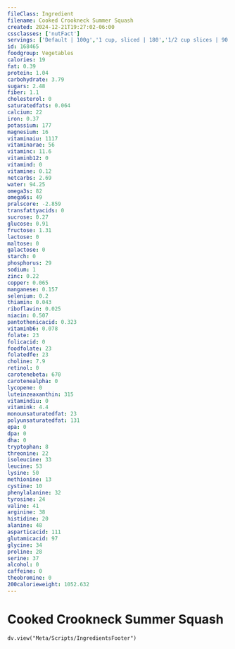 ```yaml
---
fileClass: Ingredient
filename: Cooked Crookneck Summer Squash
created: 2024-12-21T19:27:02-06:00
cssclasses: ['nutFact']
servings: ['Default | 100g','1 cup, sliced | 180','1/2 cup slices | 90']
id: 168465
foodgroup: Vegetables
calories: 19
fat: 0.39
protein: 1.04
carbohydrate: 3.79
sugars: 2.48
fiber: 1.1
cholesterol: 0
saturatedfats: 0.064
calcium: 22
iron: 0.37
potassium: 177
magnesium: 16
vitaminaiu: 1117
vitaminarae: 56
vitaminc: 11.6
vitaminb12: 0
vitamind: 0
vitamine: 0.12
netcarbs: 2.69
water: 94.25
omega3s: 82
omega6s: 49
pralscore: -2.859
transfattyacids: 0
sucrose: 0.27
glucose: 0.91
fructose: 1.31
lactose: 0
maltose: 0
galactose: 0
starch: 0
phosphorus: 29
sodium: 1
zinc: 0.22
copper: 0.065
manganese: 0.157
selenium: 0.2
thiamin: 0.043
riboflavin: 0.025
niacin: 0.507
pantothenicacid: 0.323
vitaminb6: 0.078
folate: 23
folicacid: 0
foodfolate: 23
folatedfe: 23
choline: 7.9
retinol: 0
carotenebeta: 670
carotenealpha: 0
lycopene: 0
luteinzeaxanthin: 315
vitamindiu: 0
vitamink: 4.4
monounsaturatedfat: 23
polyunsaturatedfat: 131
epa: 0
dpa: 0
dha: 0
tryptophan: 8
threonine: 22
isoleucine: 33
leucine: 53
lysine: 50
methionine: 13
cystine: 10
phenylalanine: 32
tyrosine: 24
valine: 41
arginine: 38
histidine: 20
alanine: 48
asparticacid: 111
glutamicacid: 97
glycine: 34
proline: 28
serine: 37
alcohol: 0
caffeine: 0
theobromine: 0
200calorieweight: 1052.632
---
```


# Cooked Crookneck Summer Squash

```dataviewjs
dv.view("Meta/Scripts/IngredientsFooter")
```